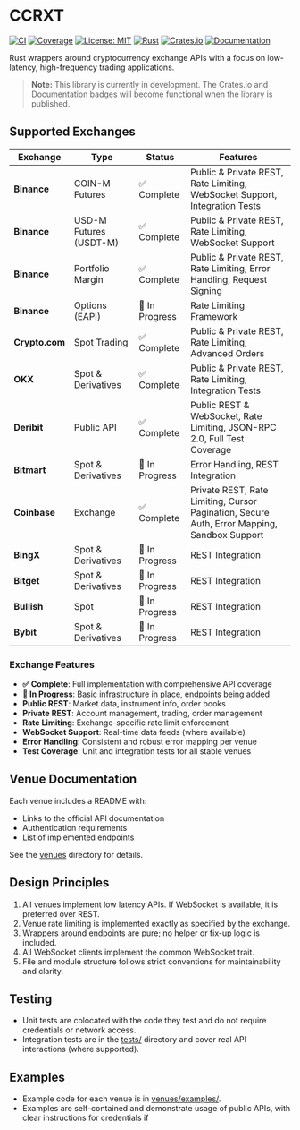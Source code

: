 # CCRXT

[![CI](https://github.com/rosssaunders/ccrxt/actions/workflows/ci.yml/badge.svg)](https://github.com/rosssaunders/ccrxt/actions/workflows/ci.yml)
[![Coverage](https://img.shields.io/endpoint?url=https://rosssaunders.github.io/ccrxt/badges/coverage.json)](https://github.com/rosssaunders/ccrxt/actions/workflows/coverage.yml)
[![License: MIT](https://img.shields.io/badge/License-MIT-yellow.svg)](https://opensource.org/licenses/MIT)
[![Rust](https://img.shields.io/badge/rust-stable-brightgreen.svg)](https://www.rust-lang.org)
[![Crates.io](https://img.shields.io/crates/v/ccrxt.svg)](https://crates.io/crates/ccrxt)
[![Documentation](https://docs.rs/ccrxt/badge.svg)](https://docs.rs/ccrxt)

Rust wrappers around cryptocurrency exchange APIs with a focus on low-latency, high-frequency trading applications.

> **Note:** This library is currently in development. The Crates.io and Documentation badges will become functional when the library is published.

## Supported Exchanges

| Exchange       | Type                   | Status         | Features                                                                                    |
| -------------- | ---------------------- | -------------- | ------------------------------------------------------------------------------------------- |
| **Binance**    | COIN-M Futures         | ✅ Complete    | Public & Private REST, Rate Limiting, WebSocket Support, Integration Tests                  |
| **Binance**    | USD-M Futures (USDT-M) | ✅ Complete    | Public & Private REST, Rate Limiting, WebSocket Support                                     |
| **Binance**    | Portfolio Margin       | ✅ Complete    | Public & Private REST, Rate Limiting, Error Handling, Request Signing                       |
| **Binance**    | Options (EAPI)         | 🚧 In Progress | Rate Limiting Framework                                                                     |
| **Crypto.com** | Spot Trading           | ✅ Complete    | Public & Private REST, Rate Limiting, Advanced Orders                                       |
| **OKX**        | Spot & Derivatives     | ✅ Complete    | Public & Private REST, Rate Limiting, Integration Tests                                     |
| **Deribit**    | Public API             | ✅ Complete    | Public REST & WebSocket, Rate Limiting, JSON-RPC 2.0, Full Test Coverage                    |
| **Bitmart**    | Spot & Derivatives     | 🚧 In Progress | Error Handling, REST Integration                                                            |
| **Coinbase**   | Exchange               | ✅ Complete    | Private REST, Rate Limiting, Cursor Pagination, Secure Auth, Error Mapping, Sandbox Support |
| **BingX**      | Spot & Derivatives     | 🚧 In Progress | REST Integration                                                                            |
| **Bitget**     | Spot & Derivatives     | 🚧 In Progress | REST Integration                                                                            |
| **Bullish**    | Spot                   | 🚧 In Progress | REST Integration                                                                            |
| **Bybit**      | Spot & Derivatives     | 🚧 In Progress | REST Integration                                                                            |

### Exchange Features

- **✅ Complete**: Full implementation with comprehensive API coverage
- **🚧 In Progress**: Basic infrastructure in place, endpoints being added
- **Public REST**: Market data, instrument info, order books
- **Private REST**: Account management, trading, order management
- **Rate Limiting**: Exchange-specific rate limit enforcement
- **WebSocket Support**: Real-time data feeds (where available)
- **Error Handling**: Consistent and robust error mapping per venue
- **Test Coverage**: Unit and integration tests for all stable venues

## Venue Documentation

Each venue includes a README with:

- Links to the official API documentation
- Authentication requirements
- List of implemented endpoints

See the [venues](venues/) directory for details.

## Design Principles

1. All venues implement low latency APIs. If WebSocket is available, it is preferred over REST.
2. Venue rate limiting is implemented exactly as specified by the exchange.
3. Wrappers around endpoints are pure; no helper or fix-up logic is included.
4. All WebSocket clients implement the common WebSocket trait.
5. File and module structure follows strict conventions for maintainability and clarity.

## Testing

- Unit tests are colocated with the code they test and do not require credentials or network access.
- Integration tests are in the [tests/](tests/) directory and cover real API interactions (where supported).

## Examples

- Example code for each venue is in [venues/examples/](venues/examples/).
- Examples are self-contained and demonstrate usage of public APIs, with clear instructions for credentials if
